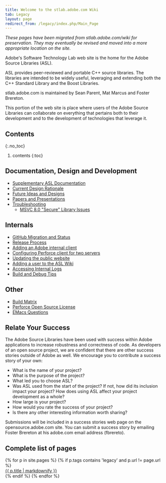 ```yaml
---
title: Welcome to the stlab.adobe.com Wiki
tab: Legacy
layout: page
redirect_from: /legacy/index.php/Main_Page
---
```


_These pages have been migrated from stlab.adobe.com/wiki for preservation. They may eventually be revised and moved into a more appropriate location on the site._

Adobe's Software Technology Lab web site is the home for the Adobe Source Libraries (ASL).

ASL provides peer-reviewed and portable C++ source libraries. The libraries are intended to be widely useful, leveraging and extending both the C++ Standard Library and the Boost Libraries.

stlab.adobe.com is maintained by Sean Parent, Mat Marcus and Foster Brereton.

This portion of the web site is place where users of the Adobe Source Libraries can collaborate on everything that pertains both to their development and to the development of technologies that leverage it.

## Contents
{:.no_toc}
1. contents
{:toc}

## Documentation, Design and Development

* [Supplementary ASL Documentation](supplementary-asl-documentation.html)
* [Current Design Rationale](current-design-rationale.html)
* [Future Ideas and Designs](future-ideas-and-designs.html)
* [Papers and Presentations](papers-and-presentations.html)
* [Troubleshooting](troubleshooting.html)
    * [MSVC 8.0 "Secure" Library Issues](troubleshooting.html)

## Internals

* [GitHub Migration and Status](github-migration-and-status.html)
* [Release Process](release-process.html)
* [Adding an Adobe internal client](adding-an-adobe-internal-client.html)
* [Configuring Perforce client for two servers](configure-perforce-client-for-two-servers.html)
* [Updating the public website](updating-the-public-website.html)
* [Adding a user to the ASL Wiki](adding-a-user-to-the-asl-wiki.html)
* [Accessing Internal Logs](accessing-internal-logs.html)
* [Build and Debug Tips](build-and-debug-tips.html)

## Other

* [Build Matrix](build-matrix.html)
* [Perforce Open Source License](perforce-open-source-license.html)
* [EMacs Questions](emacs-questions.html)

## Relate Your Success

The Adobe Source Libraries have been used with success within Adobe applications to increase robustness and correctness of code. As developers of an open source project, we are confident that there are other success stories outside of Adobe as well. We encourage you to contribute a success story of your own:

* What is the name of your project?
* What is the purpose of the project?
* What led you to choose ASL?
* Was ASL used from the start of the project? If not, how did its inclusion impact your project? How does using ASL affect your project development as a whole?
* How large is your project?
* How would you rate the success of your project?
* Is there any other interesting information worth sharing?

Submissions will be included in a success stories web page on the opensource.adobe.com site. You can submit a success story by emailing Foster Brereton at his adobe.com email address (fbrereto).

## Complete list of pages

<dl class='posts'>
{% for p in site.pages %}
    {% if p.tags contains 'legacy' and p.url != page.url %}
        <dt><a href="{{ BASE_PATH }}{{ p.url }}">{{ p.title | markdownify }}</a></dt>
    {% endif %}
{% endfor %}
</dl>

